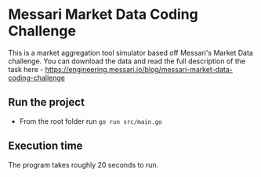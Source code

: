 # Messari Market Data Coding Challenge
This is a market aggregation tool simulator based off Messari's Market Data challenge. You can download the data and read the full description of the task here - https://engineering.messari.io/blog/messari-market-data-coding-challenge

## Run the project 
- From the root folder run ```go run src/main.go```

## Execution time
The program takes roughly 20 seconds to run.